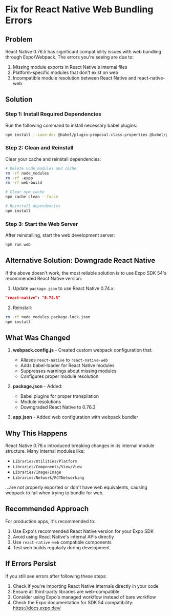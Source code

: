 # Fix for React Native Web Bundling Errors

## Problem
React Native 0.76.5 has significant compatibility issues with web bundling through Expo/Webpack. The errors you're seeing are due to:
1. Missing module exports in React Native's internal files
2. Platform-specific modules that don't exist on web
3. Incompatible module resolution between React Native and react-native-web

## Solution

### Step 1: Install Required Dependencies
Run the following command to install necessary babel plugins:

```bash
npm install --save-dev @babel/plugin-proposal-class-properties @babel/plugin-transform-runtime @babel/preset-flow @babel/preset-react babel-loader
```

### Step 2: Clean and Reinstall
Clear your cache and reinstall dependencies:

```bash
# Delete node_modules and cache
rm -rf node_modules
rm -rf .expo
rm -rf web-build

# Clear npm cache
npm cache clean --force

# Reinstall dependencies
npm install
```

### Step 3: Start the Web Server
After reinstalling, start the web development server:

```bash
npm run web
```

## Alternative Solution: Downgrade React Native

If the above doesn't work, the most reliable solution is to use Expo SDK 54's recommended React Native version:

1. Update `package.json` to use React Native 0.74.x:
```json
"react-native": "0.74.5"
```

2. Reinstall:
```bash
rm -rf node_modules package-lock.json
npm install
```

## What Was Changed

1. **webpack.config.js** - Created custom webpack configuration that:
   - Aliases `react-native` to `react-native-web`
   - Adds babel-loader for React Native modules
   - Suppresses warnings about missing modules
   - Configures proper module resolution

2. **package.json** - Added:
   - Babel plugins for proper transpilation
   - Module resolutions
   - Downgraded React Native to 0.76.3

3. **app.json** - Added web configuration with webpack bundler

## Why This Happens

React Native 0.76.x introduced breaking changes in its internal module structure. Many internal modules like:
- `Libraries/Utilities/Platform`
- `Libraries/Components/View/View`
- `Libraries/Image/Image`
- `Libraries/Network/RCTNetworking`

...are not properly exported or don't have web equivalents, causing webpack to fail when trying to bundle for web.

## Recommended Approach

For production apps, it's recommended to:
1. Use Expo's recommended React Native version for your Expo SDK
2. Avoid using React Native's internal APIs directly
3. Use `react-native-web` compatible components
4. Test web builds regularly during development

## If Errors Persist

If you still see errors after following these steps:

1. Check if you're importing React Native internals directly in your code
2. Ensure all third-party libraries are web-compatible
3. Consider using Expo's managed workflow instead of bare workflow
4. Check the Expo documentation for SDK 54 compatibility: https://docs.expo.dev/
